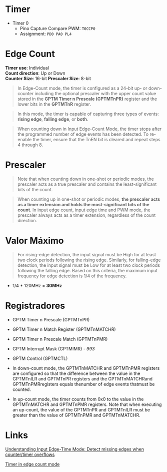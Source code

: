 # Timer
* Timer 0 
  * Pino Capture Compare PWM: ```T0CCP0```
  * Assignment: ```PD0 PA0 PL4```

# Edge Count

 **Timer use**: Individual  
 **Count direction**: Up or Down  
 **Counter Size**: 16-bit
 **Prescaler Size**: 8-bit

 > In Edge-Count mode, the timer is configured as a 24-bit up- or down-counter including the optional
prescaler with the upper count value stored in the **GPTM Timer n Prescale (GPTMTnPR)** register
and the lower bits in the **GPTMTnR** register. 

> In this mode, the timer is capable of capturing three types of events: **rising edge**, **falling edge**, or **both**.  

> When counting down in Input Edge-Count Mode, the timer stops after the programmed number of
edge events has been detected. To re-enable the timer, ensure that the TnEN bit is cleared and
repeat steps 4 through 8.

# Prescaler
> Note that when
counting down in one-shot or periodic modes, the prescaler acts as a true prescaler and contains
the least-significant bits of the count.

>When counting up in one-shot or periodic modes, **the prescaler
acts as a timer extension and holds the most-significant bits of the count**. In input edge count, input
edge time and PWM mode, the prescaler always acts as a timer extension, regardless of the count
direction.

# Valor Máximo
> For rising-edge detection, the input signal must be High for at least two clock periods
following the rising edge. Similarly, for falling-edge detection, the input signal must be Low
for at least two clock periods following the falling edge. Based on this criteria, the maximum
input frequency for edge detection is 1/4 of the frequency.

* 1/4 * 120MHz = __30MHz__

# Registradores
* GPTM Timer n Prescale (GPTMTnPR)

* GPTM Timer n Match Register (GPTMTnMATCHR)

* GPTM Timer n Prescale Match (GPTMTnPMR)

* GPTM Interrupt Mask (GPTMIMR) - _993_

* GPTM Control (GPTMCTL)

* In down-count mode, the GPTMTnMATCHR and GPTMTnPMR registers are configured so
that the difference between the value in the GPTMTnILR and GPTMTnPR registers and the
GPTMTnMATCHRand GPTMTnPMRregisters equals thenumber of edge events thatmust
be counted.
* In up-count mode, the timer counts from 0x0 to the value in the GPTMTnMATCHR and
GPTMTnPMR registers. Note that when executing an up-count, the value of the GPTMTnPR
and GPTMTnILR must be greater than the value of GPTMTnPMR and GPTMTnMATCHR.

# Links

[Understanding Input Edge-Time Mode: Detect missing edges when counter/timer overflows](https://e2e.ti.com/support/microcontrollers/other/f/908/t/682038)

[Timer in edge count mode](http://e2e.ti.com/support/microcontrollers/other/f/908/t/354038?Timer-in-edge-count-mode)